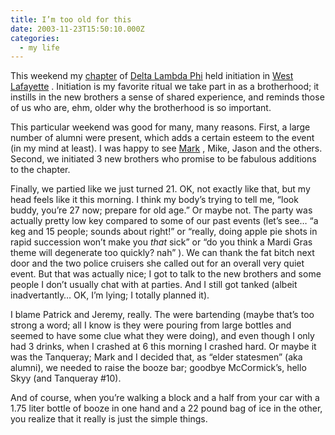 ```yaml
---
title: I’m too old for this
date: 2003-11-23T15:50:10.000Z
categories:
  - my life
---
```

This weekend my [chapter][1]  of [Delta Lambda Phi][2]  held initiation in [West Lafayette][3] . Initiation is my favorite ritual we take part in as a brotherhood; it instills in the new brothers a sense of shared experience, and reminds those of us who are, ehm, older why the brotherhood is so important.

This particular weekend was good for many, many reasons. First, a large number of alumni were present, which adds a certain esteem to the event (in my mind at least). I was happy to see [Mark][4] , Mike, Jason and the others. Second, we initiated 3 new brothers who promise to be fabulous additions to the chapter.

Finally, we partied like we just turned 21. OK, not exactly like that, but my head feels like it this morning. I think my body’s trying to tell me, “look buddy, you’re 27 now; prepare for old age.” Or maybe not. The party was actually pretty low key compared to some of our past events (let’s see… “a keg and 15 people; sounds about right!” or “really, doing apple pie shots in rapid succession won’t make you _that_ sick” or “do you think a Mardi Gras theme will degenerate too quickly? nah” ). We can thank the fat bitch next door and the two police cruisers she called out for an overall very quiet event. But that was actually nice; I got to talk to the new brothers and some people I don’t usually chat with at parties. And I still got tanked (albeit inadvertantly… OK, I’m lying; I totally planned it).

I blame Patrick and Jeremy, really. The were bartending (maybe that’s too strong a word; all I know is they were pouring from large bottles and seemed to have some clue what they were doing), and even though I only had 3 drinks, when I crashed at 6 this morning I crashed hard. Or maybe it was the Tanqueray; Mark and I decided that, as “elder statesmen” (aka alumni), we needed to raise the booze bar; goodbye McCormick’s, hello Skyy (and Tanqueray #10).

And of course, when you’re walking a block and a half from your car with a 1.75 liter bottle of booze in one hand and a 22 pound bag of ice in the other, you realize that it really is just the simple things.
>

 [1]: http://www.dlp.org/alphabeta
 [2]: http://www.dlp.org
 [3]: http://www.purdue.edu
 [4]: http://www.markotic.net
